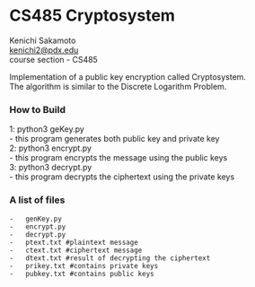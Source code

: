 # CS485 Cryptosystem

Kenichi Sakamoto  
kenichi2@pdx.edu  
course section - CS485  


Implementation of a public key encryption called Cryptosystem.  
The algorithm is similar to the Discrete Logarithm Problem.  

### How to Build 
1: python3 geKey.py  
    -   this program generates both public key and private key  
2: python3 encrypt.py  
    -   this program encrypts the message using the public keys  
3: python3 decrypt.py  
    -   this program decrypts the ciphertext using the private keys  

### A list of files
    -   genKey.py 
    -   encrypt.py
    -   decrypt.py
    -   ptext.txt #plaintext message
    -   ctext.txt #ciphertext message
    -   dtext.txt #result of decrypting the ciphertext
    -   prikey.txt #contains private keys
    -   pubkey.txt #contains public keys
